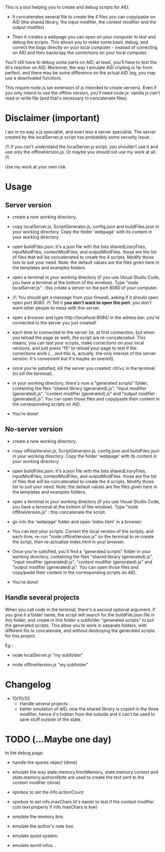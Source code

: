 This is a tool helping you to create and debug scripts for AID.

- It concatenates several file to create the 4 files you can copy/paste on AID 
(the shared library, the input modifier, the context modifier and the output modifer)

- Then it creates a webpage you can open on your computer to test and debug the scripts. 
This allows you to make some basic debug, and correct the bugs directly on your local computer -
instead of correcting on AID and then backcopy the corrections on your local computer.

You'll still have to debug some parts on AID; at least, you'll have to test the AI's reaction on AID. 
Moreover, the way I emulate AID cripting is far from perfect, and there may be some difference on the actual AID
(eg, you may use a deactivated function).

This require node.js (an extension of js intended to create servers). Even if you only intend to use the offline 
version, you'll need node.js: vanilla js can't read or write file (and that's necessary to concatenate files).


# Disclaimer (important)

I am in no way a js specialist, and even less a server specialist. The server created by the localServer.js script 
has probabibly some security issue... 

/!\ If you can't understand the localServer.js script, you shouldn't use it and use only the offlineVersion.js. Or maybe you should not use my work at all. /!\

Use my work at your own risk.


# Usage


## Server version

- create a new working directory. 

- copy localServer.js, ScriptGenerator.js, config.json and buildFiles.json in your working directory. 
Copy the folder 'webpage' with its content in your working directory.

- open buildFiles.json: it's a json file with the lists sharedLiraryFiles, inputModFiles, contextModFiles, and outputModFiles.
those are the list of files that will be concatenated to create the 4 scripts. Modify those lists to suit your need. Note: the default values are the files given here 
in the templates and examples folders. 

- open a terminal in your working directory (if you use Visual Studio Code, you have a terminal at the bottom of the window). 
Type "node localServer.js" : this create a server on the port 8080 of your computer.

- /!\ You should get a message from your firewall, asking if it should open open port 8080. /!\ 
Tell it **you don't want to open the port**: you don't want other people to mess with this server.

- open a browser and type http://localhost:8080/ in the adress bar: you're connected to the server you just created!

- each time to connected to the server (ie, at first connection, but when you reload the page as well), 
the script are re-concatenated. This means, you can test your scripts, make corrections on your local versions, 
and just press "f5" to reload your page to test if the corrections work (... and this is, actually, the 
only interest of the server version. It's convenient but it's maybe an overkill).

- once you're satisfied, kill the server you created: ctrl+c in the terminal (or kill the terminal).

- in your working directory, there's now a "generated scripts" folder, containing the files "shared library (generated).js",
"input modifier (generated).js", "context modifier (generated).js" and "output modifier (generated).js". You can open those 
files and copy/paste their content in the corresponding scripts on AID.

- You're done!


## No-server version

- create a new working directory. 

- copy offlineVersion.js, ScriptGenerator.js, config.json and buildFiles.json in your working directory. Copy the folder 'webpage' with its content in your working directory.

- open buildFiles.json: it's a json file with the lists sharedLiraryFiles, inputModFiles, contextModFiles, and outputModFiles.
those are the list of files that will be concatenated to create the 4 scripts. Modify those list to suit your need. Note: the default values are the files given here 
in the templates and examples folders. 

- open a terminal in your working directory (if you use Visual Studio Code, you have a terminal at the bottom of the window). 
Type "node offlineVersion.js" : this concatenate the script.

- go into the 'webpage' folder and open 'index.html' in a browser.

- You can test your scripts. Correct the local version of the scripts, and each time, re-run "node offlineVersion.js" on the terminal
to re-create the script, then re-actualize index.html in your browser.

- Once you're satisfied, you'll find a "generated scripts" folder in your working directory, containing the files "shared library (generated).js",
"input modifier (generated).js", "context modifier (generated).js" and "output modifier (generated).js". You can open those 
files and copy/paste their content in the corresponding scripts on AID.

- You're done!


## Handle several projects

When you call node in the terminal, there's a second optional argument: if you give it a folder name, 
the script will search for the buildFile.json file in this folder, and create in this folder a subfolder 
"generated scripts" to put the generated scripts. This allow you to work in separate folders, with different
fils to concatenate, and without destroying the generated scripts for this project.

Eg : 

- node localServer.js "my subfolder"

- node offlineVersion.js "my subfolder"


# Changelog

- 10/10/20 
    - Handle several projects
    - better emulation of AID: now the shared library is copied in the three modifier, 
hence it's hidden from the outside and it can't be used to save stuff outside of the state.


# TODO (...Maybe one day)

In the debug page:

- handle the quests object (done)

- emulate the way state.memory.frontMemory, state.memory.context and state.memory.authorsNote are used to create the text sent to the context modifier (done)

- spinbox to set the info.actionCount

- spinbox to set info.maxChars (it's easier to test if the context modifier cuts text properly if info.maxChars is low)

- emulate the memory box.

- emulate the author's note box.

- emulate quest system.

- emulate world infos...

